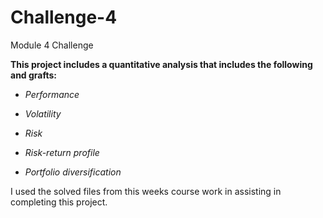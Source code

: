 # Challenge-4

Module 4 Challenge


**This project includes a quantitative analysis that includes the following and grafts:**

* *Performance* 

* *Volatility*

* *Risk*

* *Risk-return profile*

* *Portfolio diversification*


I used the solved files from this weeks course work in assisting in completing this project.

